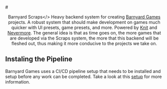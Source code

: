 #<p align=center>Barnyard Scraps</>
Heavy backend system for creating [Barnyard Games](https://www.roblox.com/groups/11323634/Barnyard-Games#!/about) projects. A robust system that should make development on games much quicker with UI presets, game presets, and more. Powered by [Knit](https://github.com/Sleitnick/Knit) and [Nevermore](https://github.com/Quenty/NevermoreEngine). The general idea is that as time goes on, the more games that are developed via the Scraps system, the more that this backend will be fleshed out, thus making it more conducive to the projects we take on.

## Instaling the Pipeline
Barnyard Games uses a CI/CD pipeline setup that needs to be installed and setup before any work can be completed. Take a look at this [setup](https://www.youtube.com/watch?v=sEnNjNakXT8) for more information.
